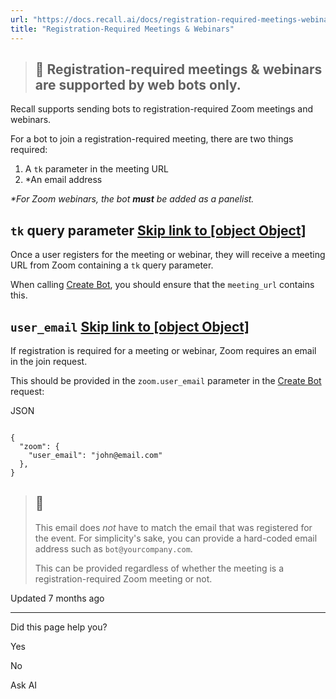 ```yaml
---
url: "https://docs.recall.ai/docs/registration-required-meetings-webinars"
title: "Registration-Required Meetings & Webinars"
---
```


> ## 📘  Registration-required meetings & webinars are supported by **web bots** only.

Recall supports sending bots to registration-required Zoom meetings and webinars.

For a bot to join a registration-required meeting, there are two things required:

1. A `tk` parameter in the meeting URL
2. \*An email address

_\*For Zoom webinars, the bot **must** be added as a panelist._

## `tk` query parameter   [Skip link to [object Object]](https://docs.recall.ai/docs/registration-required-meetings-webinars\#tk-query-parameter)

Once a user registers for the meeting or webinar, they will receive a meeting URL from Zoom containing a `tk` query parameter.

When calling [Create Bot](https://docs.recall.ai/reference/bot_create), you should ensure that the `meeting_url` contains this.

## `user_email`   [Skip link to [object Object]](https://docs.recall.ai/docs/registration-required-meetings-webinars\#user_email)

If registration is required for a meeting or webinar, Zoom requires an email in the join request.

This should be provided in the `zoom.user_email` parameter in the [Create Bot](https://docs.recall.ai/reference/bot_create) request:

JSON

```rdmd-code lang-json theme-light

{
  "zoom": {
    "user_email": "john@email.com"
  },
}

```

> ## 📘
>
> This email does _not_ have to match the email that was registered for the event. For simplicity's sake, you can provide a hard-coded email address such as `bot@yourcompany.com`.
>
> This can be provided regardless of whether the meeting is a registration-required Zoom meeting or not.

Updated 7 months ago

* * *

Did this page help you?

Yes

No

Ask AI